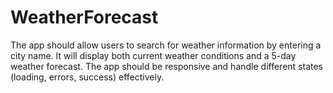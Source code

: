 # WeatherForecast
The app should allow users to search for weather information by entering a city name. It will display both current weather conditions and a 5-day weather forecast. The app should be responsive and handle different states (loading, errors, success) effectively.
